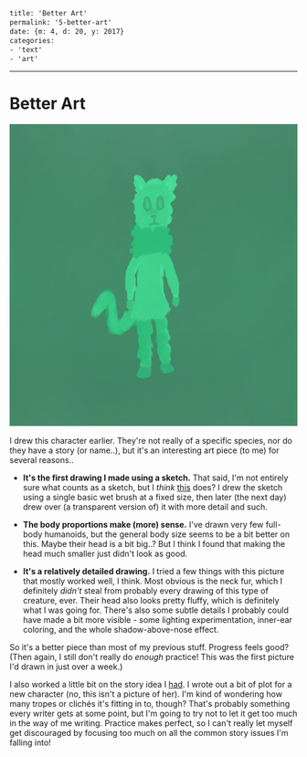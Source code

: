 
    title: 'Better Art'
    permalink: '5-better-art'
    date: {m: 4, d: 20, y: 2017}
    categories:
    - 'text'
    - 'art'

---

# Better Art

![A new character](static/media/05-character.png)

I drew this character earlier. They're not really of a specific species, nor do
they have a story (or name..), but it's an interesting art piece (to me) for
several reasons..

* **It's the first drawing I made using a sketch.** That said, I'm not entirely
  sure what counts as a sketch, but I *think* [this][sketch] does? I drew the
  sketch using a single basic wet brush at a fixed size, then later (the next
  day) drew over (a transparent version of) it with more detail and such.

* **The body proportions make (more) sense.** I've drawn very few full-body
  humanoids, but the general body size seems to be a bit better on this. Maybe
  their head is a bit big..? But I think I found that making the head much
  smaller just didn't look as good.

* **It's a relatively detailed drawing.** I tried a few things with this
  picture that mostly worked well, I think. Most obvious is the neck fur,
  which I definitely *didn't* steal from probably every drawing of this type
  of creature, ever. Their head also looks pretty fluffy, which is definitely
  what I was going for. There's also some subtle details I probably could have
  made a bit more visible - some lighting experimentation, inner-ear coloring,
  and the whole shadow-above-nose effect.

So it's a better piece than most of my previous stuff. Progress feels good?
(Then again, I still don't really do *enough* practice! This was the first
picture I'd drawn in just over a week.)

I also worked a little bit on the story idea I [had][story]. I wrote out a bit
of plot for a new character (no, this isn't a picture of her). I'm kind of
wondering how many tropes or clichés it's fitting in to, though? That's
probably something every writer gets at some point, but I'm going to try not to
let it get too much in the way of me writing. Practice makes perfect, so I
can't really let myself get discouraged by focusing too much on all the common
story issues I'm falling into!

  [sketch]: static/media/05-sketch.png
  [story]: posts/4-wrote-a-thing.html
